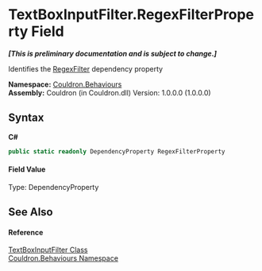 # TextBoxInputFilter.RegexFilterProperty Field
 _**\[This is preliminary documentation and is subject to change.\]**_

Identifies the <a href="P_Couldron_Behaviours_TextBoxInputFilter_RegexFilter">RegexFilter</a>&nbsp;dependency property

**Namespace:**&nbsp;<a href="N_Couldron_Behaviours">Couldron.Behaviours</a><br />**Assembly:**&nbsp;Couldron (in Couldron.dll) Version: 1.0.0.0 (1.0.0.0)

## Syntax

**C#**<br />
``` C#
public static readonly DependencyProperty RegexFilterProperty
```


#### Field Value
Type: DependencyProperty

## See Also


#### Reference
<a href="T_Couldron_Behaviours_TextBoxInputFilter">TextBoxInputFilter Class</a><br /><a href="N_Couldron_Behaviours">Couldron.Behaviours Namespace</a><br />
